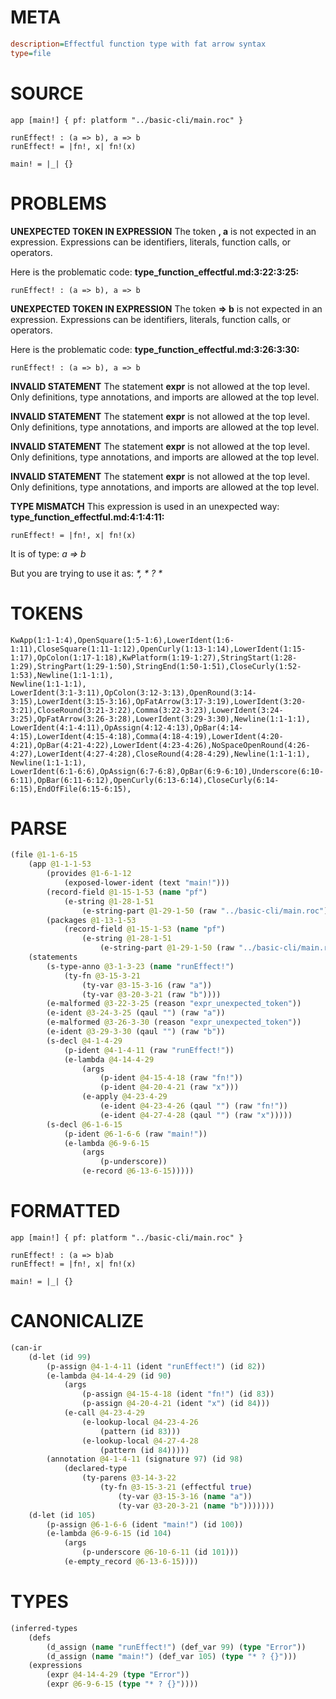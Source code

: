 # META
~~~ini
description=Effectful function type with fat arrow syntax
type=file
~~~
# SOURCE
~~~roc
app [main!] { pf: platform "../basic-cli/main.roc" }

runEffect! : (a => b), a => b
runEffect! = |fn!, x| fn!(x)

main! = |_| {}
~~~
# PROBLEMS
**UNEXPECTED TOKEN IN EXPRESSION**
The token **, a** is not expected in an expression.
Expressions can be identifiers, literals, function calls, or operators.

Here is the problematic code:
**type_function_effectful.md:3:22:3:25:**
```roc
runEffect! : (a => b), a => b
```


**UNEXPECTED TOKEN IN EXPRESSION**
The token **=> b** is not expected in an expression.
Expressions can be identifiers, literals, function calls, or operators.

Here is the problematic code:
**type_function_effectful.md:3:26:3:30:**
```roc
runEffect! : (a => b), a => b
```


**INVALID STATEMENT**
The statement **expr** is not allowed at the top level.
Only definitions, type annotations, and imports are allowed at the top level.

**INVALID STATEMENT**
The statement **expr** is not allowed at the top level.
Only definitions, type annotations, and imports are allowed at the top level.

**INVALID STATEMENT**
The statement **expr** is not allowed at the top level.
Only definitions, type annotations, and imports are allowed at the top level.

**INVALID STATEMENT**
The statement **expr** is not allowed at the top level.
Only definitions, type annotations, and imports are allowed at the top level.

**TYPE MISMATCH**
This expression is used in an unexpected way:
**type_function_effectful.md:4:1:4:11:**
```roc
runEffect! = |fn!, x| fn!(x)
```

It is of type:
    _a => b_

But you are trying to use it as:
    _*, * ? *_

# TOKENS
~~~zig
KwApp(1:1-1:4),OpenSquare(1:5-1:6),LowerIdent(1:6-1:11),CloseSquare(1:11-1:12),OpenCurly(1:13-1:14),LowerIdent(1:15-1:17),OpColon(1:17-1:18),KwPlatform(1:19-1:27),StringStart(1:28-1:29),StringPart(1:29-1:50),StringEnd(1:50-1:51),CloseCurly(1:52-1:53),Newline(1:1-1:1),
Newline(1:1-1:1),
LowerIdent(3:1-3:11),OpColon(3:12-3:13),OpenRound(3:14-3:15),LowerIdent(3:15-3:16),OpFatArrow(3:17-3:19),LowerIdent(3:20-3:21),CloseRound(3:21-3:22),Comma(3:22-3:23),LowerIdent(3:24-3:25),OpFatArrow(3:26-3:28),LowerIdent(3:29-3:30),Newline(1:1-1:1),
LowerIdent(4:1-4:11),OpAssign(4:12-4:13),OpBar(4:14-4:15),LowerIdent(4:15-4:18),Comma(4:18-4:19),LowerIdent(4:20-4:21),OpBar(4:21-4:22),LowerIdent(4:23-4:26),NoSpaceOpenRound(4:26-4:27),LowerIdent(4:27-4:28),CloseRound(4:28-4:29),Newline(1:1-1:1),
Newline(1:1-1:1),
LowerIdent(6:1-6:6),OpAssign(6:7-6:8),OpBar(6:9-6:10),Underscore(6:10-6:11),OpBar(6:11-6:12),OpenCurly(6:13-6:14),CloseCurly(6:14-6:15),EndOfFile(6:15-6:15),
~~~
# PARSE
~~~clojure
(file @1-1-6-15
	(app @1-1-1-53
		(provides @1-6-1-12
			(exposed-lower-ident (text "main!")))
		(record-field @1-15-1-53 (name "pf")
			(e-string @1-28-1-51
				(e-string-part @1-29-1-50 (raw "../basic-cli/main.roc"))))
		(packages @1-13-1-53
			(record-field @1-15-1-53 (name "pf")
				(e-string @1-28-1-51
					(e-string-part @1-29-1-50 (raw "../basic-cli/main.roc"))))))
	(statements
		(s-type-anno @3-1-3-23 (name "runEffect!")
			(ty-fn @3-15-3-21
				(ty-var @3-15-3-16 (raw "a"))
				(ty-var @3-20-3-21 (raw "b"))))
		(e-malformed @3-22-3-25 (reason "expr_unexpected_token"))
		(e-ident @3-24-3-25 (qaul "") (raw "a"))
		(e-malformed @3-26-3-30 (reason "expr_unexpected_token"))
		(e-ident @3-29-3-30 (qaul "") (raw "b"))
		(s-decl @4-1-4-29
			(p-ident @4-1-4-11 (raw "runEffect!"))
			(e-lambda @4-14-4-29
				(args
					(p-ident @4-15-4-18 (raw "fn!"))
					(p-ident @4-20-4-21 (raw "x")))
				(e-apply @4-23-4-29
					(e-ident @4-23-4-26 (qaul "") (raw "fn!"))
					(e-ident @4-27-4-28 (qaul "") (raw "x")))))
		(s-decl @6-1-6-15
			(p-ident @6-1-6-6 (raw "main!"))
			(e-lambda @6-9-6-15
				(args
					(p-underscore))
				(e-record @6-13-6-15)))))
~~~
# FORMATTED
~~~roc
app [main!] { pf: platform "../basic-cli/main.roc" }

runEffect! : (a => b)ab
runEffect! = |fn!, x| fn!(x)

main! = |_| {}
~~~
# CANONICALIZE
~~~clojure
(can-ir
	(d-let (id 99)
		(p-assign @4-1-4-11 (ident "runEffect!") (id 82))
		(e-lambda @4-14-4-29 (id 90)
			(args
				(p-assign @4-15-4-18 (ident "fn!") (id 83))
				(p-assign @4-20-4-21 (ident "x") (id 84)))
			(e-call @4-23-4-29
				(e-lookup-local @4-23-4-26
					(pattern (id 83)))
				(e-lookup-local @4-27-4-28
					(pattern (id 84)))))
		(annotation @4-1-4-11 (signature 97) (id 98)
			(declared-type
				(ty-parens @3-14-3-22
					(ty-fn @3-15-3-21 (effectful true)
						(ty-var @3-15-3-16 (name "a"))
						(ty-var @3-20-3-21 (name "b")))))))
	(d-let (id 105)
		(p-assign @6-1-6-6 (ident "main!") (id 100))
		(e-lambda @6-9-6-15 (id 104)
			(args
				(p-underscore @6-10-6-11 (id 101)))
			(e-empty_record @6-13-6-15))))
~~~
# TYPES
~~~clojure
(inferred-types
	(defs
		(d_assign (name "runEffect!") (def_var 99) (type "Error"))
		(d_assign (name "main!") (def_var 105) (type "* ? {}")))
	(expressions
		(expr @4-14-4-29 (type "Error"))
		(expr @6-9-6-15 (type "* ? {}"))))
~~~
